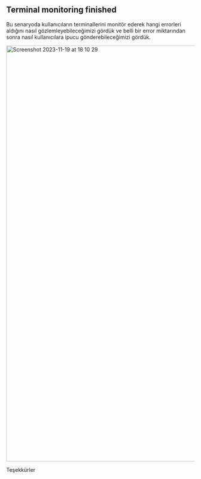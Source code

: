 ## Terminal monitoring finished

Bu senaryoda kullanıcıların terminallerini monitör ederek hangi errorleri aldığını nasıl gözlemleyebileceğimizi gördük ve belli bir error miktarından sonra nasıl kullanıcılara ipucu gönderebileceğimizi gördük.

<img width="1110" alt="Screenshot 2023-11-19 at 18 10 29" src="https://github.com/hamza-aloglu/BB2023-terminal-monitor/assets/74200100/68f72209-ceb6-47aa-8669-ce89f08aa34e">

Teşekkürler